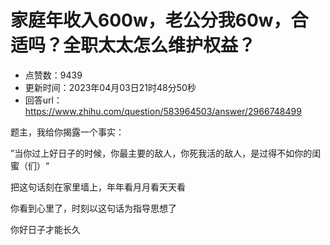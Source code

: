 # 家庭年收入600w，老公分我60w，合适吗？全职太太怎么维护权益？
- 点赞数：9439
- 更新时间：2023年04月03日21时48分50秒
- 回答url：https://www.zhihu.com/question/583964503/answer/2966748499
<body>
 <p data-pid="cJLvnS_P">题主，我给你揭露一个事实：</p>
 <p data-pid="mU0xtXLB">”当你过上好日子的时候，你最主要的敌人，你死我活的敌人，是过得不如你的闺蜜（们）“</p>
 <p data-pid="Bgfq4y9x">把这句话刻在家里墙上，年年看月月看天天看</p>
 <p data-pid="wSysrIH4">你看到心里了，时刻以这句话为指导思想了</p>
 <p data-pid="TZyWP5NL">你好日子才能长久</p>
</body>